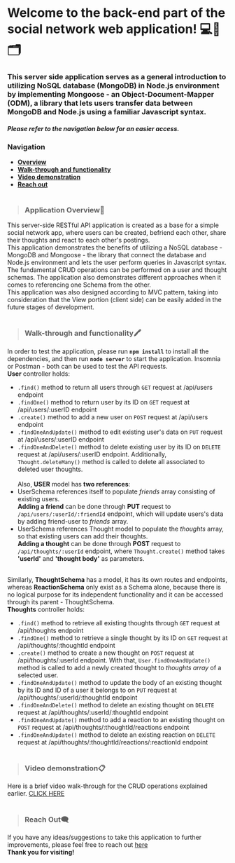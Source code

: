 # Welcome to the back-end part of the social network web application! 💻💾🗂️

### This server side application serves as a general introduction to utilizing NoSQL database (MongoDB) in Node.js environment by implementing Mongoose - an Object-Document-Mapper (ODM), a library that lets users transfer data between MongoDB and Node.js using a familiar Javascript syntax. <br>
#### _Please refer to the navigation below for an easier access._
### Navigation

- [**Overview**](#application-overview📝)
- [**Walk-through and functionality**](#walk-through-and-functionality🖍️)
- [**Video demonstration**](#video-demonstration📋)
- [**Reach out**](#reach-out🗨️)
<br></br>

> ### **Application Overview**📝
This server-side RESTful API application is created as a base for a simple social network app, where users can be created, befriend each other, share their thoughts and react to each other's postings. <br> 
This application demonstrates the benefits of utilizing a NoSQL database - MongoDB and Mongoose - the library that connect the database and Node.js environment and lets the user perform queries in Javascript syntax. <br>
The fundamental CRUD operations can be performed on a user and thought schemas. The application also demonstrates different approaches when it comes to referencing one Schema from the other. <br>
This application was also designed according to MVC pattern, taking into consideration that the View portion (client side) can be easily added in the future stages of development. 
<br></br>

> ### **Walk-through and functionality**🖍️
In order to test the application, please run **`npm install`** to install all the dependencies, and then run **`node server`** to start the application. Insomnia or Postman - both can be used to test the API requests.<br> **User** controller holds: <br>
- `.find()` method to return all users through `GET` request at /api/users endpoint 
- `.findOne()` method to return user by its ID on `GET` request at /api/users/:userID endpoint 
- `.create()` method to add a new user on `POST` request at /api/users endpoint
- `.findOneAndUpdate()` method to edit existing user's data on `PUT` request at /api/users/:userID endpoint
- `.findOneAndDelete()` method to delete existing user by its ID on `DELETE` request at /api/users/:userID endpoint. Additionally, `Thought.deleteMany()` method is called to delete all associated to deleted user thoughts.
<br></br> 
Also, **USER** model has **two references**: <br> 
- UserSchema references itself to populate *friends* array consisting of existing users. <br>
**Adding a friend** can be done through **PUT** request to `/api/users/:userId/:friendId` endpoint, which will update users's data by adding friend-user to *friends* array. <br>
- UserSchema references Thought model to populate the *thoughts* array, so that existing users can add their thoughts.  <br>
**Adding a thought** can be done through **POST** request to `/api/thoughts/:userId` endpoint, where `Thought.create()` method takes **'userId'** and **'thought body'** as parameters. 
<br></br>

Similarly, **ThoughtSchema** has a model, it has its own routes and endpoints, whereas **ReactionSchema** only exist as a Schema alone, because there is no logical purpose for its independent functionality and it can be accessed through its parent - ThoughtSchema. <br>
**Thoughts** controller holds: <br>
- `.find()` method to retrieve all existing thoughts through `GET` request at /api/thoughts endpoint
- `.findOne()` method to retrieve a single thought by its ID on `GET` request at /api/thoughts/:thoughtId endpoint
- `.create()` method to create a new thought on `POST` request at /api/thoughts/:userId endpoint. With that, `User.findOneAndUpdate()` method is called to add a newly created thought to *thoughts array* of a selected user.
- `.findOneAndUpdate()` method to update the body of an existing thought by its ID and ID of a user it belongs to on `PUT` request at /api/thoughts/:userId/:thoughtId endpoint
-  `.findOneAndDelete()` method to delete an existing thought on `DELETE` request at /api/thoughts/:userId/:thoughtId endpoint
- `.findOneAndUpdate()` method to add a reaction to an existing thought on `POST` request at /api/thoughts/:thoughtId/reactions endpoint
- `.findOneAndUpdate()` method to delete an existing reaction on `DELETE` request at /api/thoughts/:thoughtId/reactions/:reactionId endpoint
<br></br>

> ### **Video demonstration**📋
Here is a brief video walk-through for the CRUD operations explained earlier. [CLICK HERE](https://drive.google.com/file/d/1OBXhVs9wdww56C4Zg7q52xJS6oYw_zJK/view)
<br></br>

> ### **Reach Out**🗨️
If you have any ideas/suggestions to take this application to further improvements, please feel free to reach out [here](https://www.linkedin.com/in/valeriya-kim/) <br>
**Thank you for visiting!**
